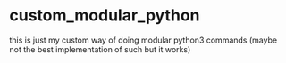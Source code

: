 # custom_modular_python

this is just my custom way of doing modular python3 commands (maybe not the best implementation of such but it works)
